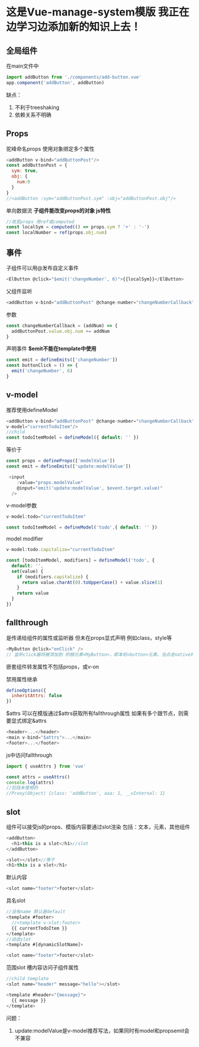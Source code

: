 # 这是Vue-manage-system模版 我正在边学习边添加新的知识上去！

## 全局组件
在main文件中
```js
import addButton from './components/add-button.vue'
app.component('addButton', addButton)
```
缺点：
1. 不利于treeshaking
2. 依赖关系不明确

## Props
驼峰命名props
使用对象绑定多个属性
```js
<addButton v-bind="addButtonPost"/>
const addButtonPost = {
  sym: true,
  obj: {
    num:0
  }
}
//<addButton :sym="addButtonPost.sym" :obj="addButtonPost.obj"/>
```
单向数据流
**子组件能改变props的对象 js特性**
```js
//改变props 用ref或computed
const localSym = computed(() => props.sym ? '+' : '-')
const localNumber = ref(props.obj.num)
```

## 事件
子组件可以用@发布自定义事件
```js
<ElButton @click="$emit('changeNumber', 6)">{{localSym}}</ElButton>
```
父组件监听
```js
<addButton v-bind="addButtonPost" @change-number="changeNumberCallback"/>
```
参数
```js
const changeNumberCallback = (addNum) => {
  addButtonPost.value.obj.num += addNum
}
```
声明事件
**$emit不能在template中使用**
```js
const emit = defineEmits(['changeNumber'])
const buttonClick = () => {
  emit('changeNumber', 6)
}
```

## v-model
推荐使用defineModel
```js
<addButton v-bind="addButtonPost" @change-number="changeNumberCallback"
v-model="currentTodoItem"/>
//child
const todoItemModel = defineModel({ default: '' })
```
等价于
```js
const props = defineProps(['modelValue'])
const emit = defineEmits(['update:modelValue'])

 <input
    :value="props.modelValue"
    @input="emit('update:modelValue', $event.target.value)"
  />
```

v-model参数
```js
v-model:todo="currentTodoItem"

const todoItemModel = defineModel('todo',{ default: '' })
```

model modifier
```js
v-model:todo.capitalize="currentTodoItem"

const [todoItemModel, modifiers] = defineModel('todo', {
  default: '',
  set(value) {
    if (modifiers.capitalize) {
      return value.charAt(0).toUpperCase() + value.slice(1)
    }
    return value
  }
})
```

## fallthrough
是传递给组件的属性或监听器 但未在props显式声明 例如class，style等

```js
<MyButton @click="onClick" />
// 监听click器将被添加到 的根元素<MyButton>，即本机<button>元素。当点击native时<button>，会触发onClick父组件的方法。如果本机<button>已经有一个click与 绑定的侦听器v-on，则两个侦听器都会触发
```
嵌套组件转发属性不包括props，或v-on

禁用属性继承
```js
defineOptions({
  inheritAttrs: false
})
```

\$attrs
可以在模版通过$attrs获取所有fallthrough属性
如果有多个跟节点，则需要显式绑定&attrs
```js
<header>...</header>
<main v-bind="$attrs">...</main>
<footer>...</footer>
```

js中访问fallthrough
```js
import { useAttrs } from 'vue'

const attrs = useAttrs()
console.log(attrs)
//包括未使用的
//Proxy(Object) {class: 'addButton', aaa: 1, __vInternal: 1}
```

## slot
组件可以接受js的props、模版内容要通过slot渲染
包括：文本，元素，其他组件
```js
<addButton>
  <h1>this is a slot</h1>//slot
</addButton>

<slot></slot>//等于
<h1>this is a slot</h1>
```

默认内容
```js
<slot name="footer">footer</slot>
```

具名slot
```js
//没有name 默认是default
<template #footer>
  //<template v-slot:footer>
  {{ currentTodoItem }}
</template>
//动态slot
<template #[dynamicSlotName]>

<slot name="footer">footer</slot>
```

范围slot
槽内容访问子组件属性
```js
//child template
<slot name="header" message="hello"></slot>

<template #header="{message}">
  {{ message }}
</template>
```







问题：
1. update:modelValue是v-model推荐写法，如果同时有model和propsemit会不兼容
